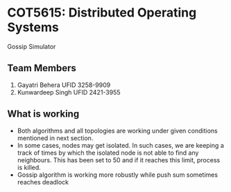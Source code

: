# COT5615: Distributed Operating Systems
Gossip Simulator

## Team Members
1. Gayatri Behera UFID 3258-9909
2. Kunwardeep Singh UFID 2421-3955

## What is working
- Both algorithms and all topologies are working under given conditions mentioned in next section.
- In some cases, nodes may get isolated. In such cases, we are keeping a track of times by which the isolated node is not able to find any neighbours. This has been set to 50 and if it reaches this limit, process is killed.
- Gossip algorithm is working more robustly while push sum sometimes reaches deadlock

